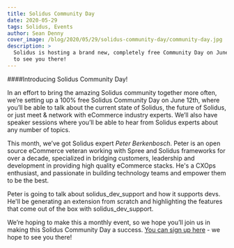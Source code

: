 ```yaml
---
title: Solidus Community Day
date: 2020-05-29
tags: Solidus, Events
author: Sean Denny
cover_image: /blog/2020/05/29/solidus-community-day/community-day.jpg
description: >
  Solidus is hosting a brand new, completely free Community Day on June 12th, and we want
  to see you there!
---
```


####Introducing Solidus Community Day!

In an effort to bring the amazing Solidus community together more often, we’re setting up a 100% free Solidus Community Day on June 12th, where you’ll be able to talk about the current state of Solidus, the future of Solidus, or just meet & network with eCommerce industry experts. We’ll also have speaker sessions where you’ll be able to hear from Solidus experts about any number of topics.

This month, we’ve got Solidus expert *Peter Berkenbosch*. Peter is an open source eCommerce veteran working with Spree and Solidus frameworks for over a decade, specialized in bridging customers, leadership and development in providing high quality eCommerce stacks. He's a CXOps enthusiast, and passionate in building technology teams and empower them to be the best. 

Peter is going to talk about solidus\_dev\_support and how it supports devs. He'll be generating an extension from scratch and highlighting the features that come out of the box with solidus\_dev\_support.

We’re hoping to make this a monthly event, so we hope you’ll join us in making this Solidus Community Day a success. [You can sign up here](https://live.remo.co/e/solidus-community-day-1) - we hope to see you there! 